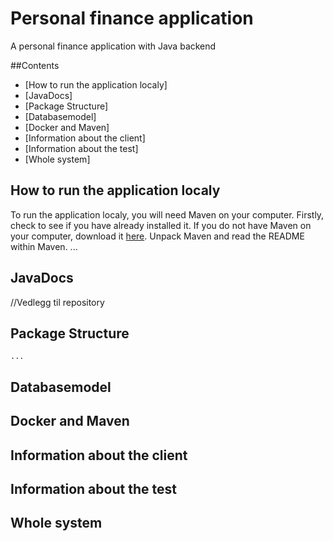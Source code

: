 <h1>Personal finance application</h1>
A personal finance application with Java backend

##Contents
- [How to run the application localy]
- [JavaDocs]
- [Package Structure]
- [Databasemodel]
- [Docker and Maven]
- [Information about the client]
- [Information about the test]
- [Whole system]


## How to run the application localy
To run the application localy, you will need Maven on your computer. Firstly, check to see if you have already installed it. If you do not have Maven on your computer, download it [here](https://maven.apache.org/download.cgi). Unpack Maven and read the README within Maven.
...


## JavaDocs
//Vedlegg til repository


## Package Structure
```text
...
```

## Databasemodel


## Docker and Maven

## Information about the client

## Information about the test

## Whole system

